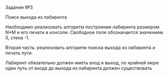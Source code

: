  

Задание №3

Поиск выхода из лабиринта

Необходимо реализовать алгоритм построения лабиринта размером N*M и его печати в консоли. Свободное поле обозначается значением 0, стена -1.

Вторая часть: реализовать алгоритм поиска выхода из лабиринта и печать пути.

Лабиринт обязательно должен иметь вход и выход, по крайней мере один путь от входа до выхода из лабиринта должен существовать